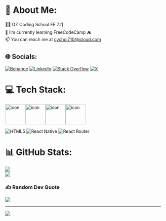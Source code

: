 # 💫 About Me:
🧑‍💻 OZ Coding School FE 7기<br>🌱 I’m currently learning FreeCodeCamp ⛺️<br>📫 You can reach me at cychoi710@icloud.com<br>


## 🌐 Socials:
[![Behance](https://img.shields.io/badge/Behance-1769ff?logo=behance&logoColor=white)](https://behance.net/chanyangchoi2) [![LinkedIn](https://img.shields.io/badge/LinkedIn-%230077B5.svg?logo=linkedin&logoColor=white)](https://linkedin.com/in/chanyang-choi-05657532b) [![Stack Overflow](https://img.shields.io/badge/-Stackoverflow-FE7A16?logo=stack-overflow&logoColor=white)](https://stackoverflow.com/users/27465110) [![X](https://img.shields.io/badge/X-black.svg?logo=X&logoColor=white)](https://x.com/CChoi93704)

# 💻 Tech Stack:
<div style="display: flex; align-items: flex-start;"><img src="https://techstack-generator.vercel.app/js-icon.svg" alt="icon" width="65" height="65" /><img src="https://techstack-generator.vercel.app/ts-icon.svg" alt="icon" width="65" height="65" /><img src="https://techstack-generator.vercel.app/react-icon.svg" alt="icon" width="65" height="65" /><img src="https://techstack-generator.vercel.app/aws-icon.svg" alt="icon" width="65" height="65" /></div>

![HTML5](https://img.shields.io/badge/html5-%23E34F26.svg?style=flat&logo=html5&logoColor=white) ![React Native](https://img.shields.io/badge/react_native-%2320232a.svg?style=flat&logo=react&logoColor=%2361DAFB) ![React Router](https://img.shields.io/badge/React_Router-CA4245?style=flat&logo=react-router&logoColor=white)

# 📊 GitHub Stats:
![](https://github-readme-stats.vercel.app/api?username=chanyangpraise&theme=dracula&hide_border=true&include_all_commits=true&count_private=true)<br/>
![](https://github-readme-stats.vercel.app/api/top-langs/?username=chanyangpraise&theme=dracula&hide_border=true&include_all_commits=true&count_private=true&layout=compact)

<!--START_SECTION:waka-->



<!--END_SECTION:waka-->

### ✍️ Random Dev Quote
![](https://quotes-github-readme.vercel.app/api?type=horizontal&theme=dark)

---
[![](https://visitcount.itsvg.in/api?id=chanyangpraise&icon=2&color=12)](https://visitcount.itsvg.in)

<!-- Proudly created with GPRM ( https://gprm.itsvg.in ) -->

